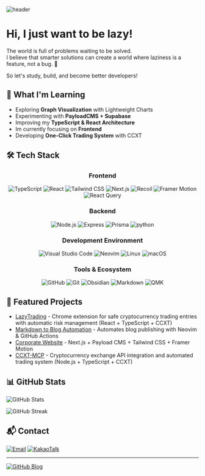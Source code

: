 ![header](https://capsule-render.vercel.app/api?type=waving&color=55C2B1&height=300&section=header&text=Lazy%20Dinosaur&fontSize=90&fontAlignY=38&desc=Frontend%20Developer%20%7C%20Hyeonogseok%20Woo&descAlignY=53&descAlign=70&fontColor=ffffff)

# Hi, I just want to be lazy!

The world is full of problems waiting to be solved.  
I believe that smarter solutions can create a world where laziness is a feature, not a bug. 🚀

So let's study, build, and become better developers!

## 🚀 **What I'm Learning**

- Exploring **Graph Visualization** with Lightweight Charts
- Experimenting with **PayloadCMS + Supabase**
- Improving my **TypeScript & React Architecture**
- Im currently focusing on **Frontend**
- Developing **One-Click Trading System** with CCXT

## 🛠️ **Tech Stack**

<h3 align="center">Frontend</h3>

<div align="center">
  <img src="https://img.shields.io/badge/TypeScript-3178C6?style=flat&logo=typescript&logoColor=white" alt="TypeScript" />
  <img src="https://img.shields.io/badge/React-61DAFB?style=flat&logo=react&logoColor=black" alt="React" />
  <img src="https://img.shields.io/badge/Tailwind%20CSS-06B6D4?style=flat&logo=tailwindcss&logoColor=white" alt="Tailwind CSS" />
  <img src="https://img.shields.io/badge/Next.js-000000?style=flat&logo=next.js&logoColor=white" alt="Next.js" />
  <img src="https://img.shields.io/badge/Recoil-FF6B00?style=flat&logo=recoil&logoColor=white" alt="Recoil" />
  <img src="https://img.shields.io/badge/Framer Motion-FF5A1F?style=flat&logo=framer&logoColor=white" alt="Framer Motion" />
  <img src="https://img.shields.io/badge/React Query-FF4154?style=flat&logo=reactquery&logoColor=white" alt="React Query" />
</div>

<h3 align="center">Backend</h3>
<div align="center">
  <img src="https://img.shields.io/badge/Node.js-339933?style=flat&logo=node.js&logoColor=white" alt="Node.js" />
  <img src="https://img.shields.io/badge/Express-000000?style=flat&logo=express&logoColor=white" alt="Express" />
  <img src="https://img.shields.io/badge/Prisma-2D374A?style=flat&logo=prisma&logoColor=white" alt="Prisma" />
  <img src="https://img.shields.io/badge/Python-3776AB?style=flat&logo=python&logoColor=white" alt="python" />
</div>

<h3 align="center">Development Environment</h3>

<div align="center">
  <img src="https://img.shields.io/badge/Visual Studio Code-007ACC?style=flat&logo=visual-studio-code&logoColor=white" alt="Visual Studio Code" />
  <img src="https://img.shields.io/badge/Neovim-575c62?style=flat&logo=neovim&logoColor=white" alt="Neovim" />
  <img src="https://img.shields.io/badge/Linux-FCC624?style=flat&logo=linux&logoColor=black" alt="Linux" />
  <img src="https://img.shields.io/badge/macOS-000000?style=flat&logo=apple&logoColor=white" alt="macOS" />
</div>

<h3 align="center">Tools & Ecosystem</h3>

<div align="center">
  <img src="https://img.shields.io/badge/GitHub-181717?style=flat&logo=github&logoColor=white" alt="GitHub" />
  <img src="https://img.shields.io/badge/Git-F05032?style=flat&logo=git&logoColor=white" alt="Git" />
  <img src="https://img.shields.io/badge/Obsidian-000000?style=flat&logo=obsidian&logoColor=white" alt="Obsidian"/>
  <img src="https://img.shields.io/badge/Markdown-000000?style=flat&logo=markdown&logoColor=white"alt="Markdown"/>
  <img src="https://img.shields.io/badge/QMK-FF0000?style=flat&logo=qmk&logoColor=white" alt="QMK"/>
  
</div>

## 🌟 **Featured Projects**

- [LazyTrading](https://github.com/lazy-dinosaur/LazyTrading) - Chrome extension for safe cryptocurrency trading entries with automatic risk management (React + TypeScript + CCXT)
- [Markdown to Blog Automation](https://github.com/lazy-dinosaur/lazy-dinosaur.github.io) - Automates blog publishing with Neovim & GitHub Actions
- [Corporate Website](https://www.imyourbox.com/) - Next.js + Payload CMS + Tailwind CSS + Framer Motion
- [CCXT-MCP](https://github.com/lazy-dinosaur/ccxt-mcp) - Cryptocurrency exchange API integration and automated trading system (Node.js + TypeScript + CCXT)

## 📊 **GitHub Stats**

![GitHub Stats](https://github-readme-stats.vercel.app/api?username=lazy-dinosaur&show_icons=true&theme=radical)

![GitHub Streak](https://github-readme-streak-stats.herokuapp.com/?user=lazy-dinosaur&theme=radical)

## 📬 **Contact**

[![Email](https://img.shields.io/badge/Email-EA4335?style=flat&logo=gmail&logoColor=white)](mailto:lazydino1314@gmail.com)
[![KakaoTalk](https://img.shields.io/badge/KakaoTalk-FFCD00?style=flat&logo=kakaotalk&logoColor=white)](https://open.kakao.com/o/sdG4BPjh)

---

[![GitHub Blog](https://img.shields.io/badge/GitHub%20Blog-181717?style=flat&logo=github&logoColor=white)](https://lazy-dinosaur.github.io/)
